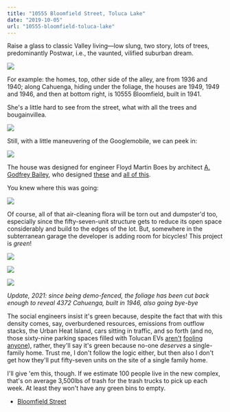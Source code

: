 ```yaml
---
title: "10555 Bloomfield Street, Toluca Lake"
date: "2019-10-05"
url: "10555-bloomfield-toluca-lake"
---
```


Raise a glass to classic Valley living—low slung, two story, lots of trees, predominantly Postwar, i.e., the vaunted, vilified suburban dream.

![](/images/Screen-Shot-2019-10-04-at-5.21.11-PM-1024x519.jpg)

For example: the homes, top, other side of the alley, are from 1936 and 1940; along Cahuenga, hiding under the foliage, the houses are 1949, 1949 and 1946, and then at bottom right, is 10555 Bloomfield, built in 1941.

She's a little hard to see from the street, what with all the trees and bougainvillea.

![](/images/Screen-Shot-2019-10-04-at-5.22.51-PM-1024x796.jpg)

Still, with a little maneuvering of the Googlemobile, we can peek in:

![](/images/Screen-Shot-2019-10-04-at-5.23.30-PM-1024x754.jpg)

The house was designed for engineer Floyd Martin Boes by architect [A. Godfrey Bailey](https://www.laconservancy.org/locations/clark-building), who designed [these](http://cinematreasures.org/architects/972?status=all) and [all of this](http://www.fluidr.com/photos/michael_locke/sets/72157631566649522/random).

You knew where this was going:

![](/images/Screen-Shot-2019-10-05-at-1.00.09-PM-1024x469.jpg)

Of course, all of that air-cleaning flora will be torn out and dumpster'd too, especially since the fifty-seven-unit structure gets to reduce its open space considerably and build to the edges of the lot. But, somewhere in the subterranean garage the developer is adding room for bicycles! This project is _green_!

![](/images/screen-shot-2022-01-10-at-2.06.30-pm.jpg)

![](/images/screen-shot-2022-01-10-at-2.05.11-pm.jpg)

![](/images/screen-shot-2022-01-10-at-2.32.22-pm-1.png)

_Update, 2021: since being demo-fenced, the foliage has been cut back enough to reveal 4372 Cahuenga, built in 1946, also going bye-bye_

The social engineers insist it's green because, despite the fact that with this density comes, say, overburdened resources, emissions from outflow stacks, the Urban Heat Island, cars sitting in traffic, and so forth (and no, those sixty-nine parking spaces filled with Tolucan EVs [aren't](https://www.thezebra.com/insurance-news/2368/why-electric-cars-can-cause-more-pollution-than-gas-cars/) [](http://]https://live.staticflickr.com/65535/48845814167_b45ac3e1bd_o.jpg)[fooling](https://live.staticflickr.com/65535/48845814167_b45ac3e1bd_o.jpg) [anyone](https://live.staticflickr.com/65535/48845624576_2cba502ec5_o.jpg)), rather, they'll say it's green because no-one _deserves_ a single-family home. Trust me, I don't follow the logic either, but then also I don't get how they'll put fifty-seven units on the site of a single family home.

I'll give 'em this, though. If we estimate 100 people live in the new complex, that's on average 3,500lbs of trash for the trash trucks to pick up each week. At least they won't have any green bins to empty.

- [Bloomfield Street](https://www.google.com/maps/search/?api=1&query=34.149719,-118.36116)
